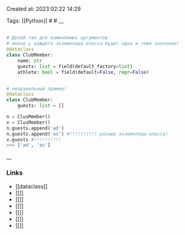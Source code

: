 

Created at: 2023:02:22 14:29

Tags: [[Python]] #   #
__ 

##

``` python 
# Делай так для изменяемых аргументов
# иначе у каждого экземпляра класса будет одно и тоже значение!
@dataclass
class ClubMember:
	name: str
	guests: list = field(default_factory=list)
	athlete: bool = field(default=False, repr=False)


# неправильный пример!
@dataclass
class ClubMember:
	guests: list = []

n = ClusMember()
v = ClusMember()
n.guests.append('ad')
n.guests.append('as') #!!!!!!!!!! разные экземпляры класса!
v.guests #!!!!!!!!!!
>>> ['ad', 'as']


```

__

### Links

- [[dataclass]]
- [[]]
- [[]]
- [[]]
- [[]]
- [[]]
- [[]]